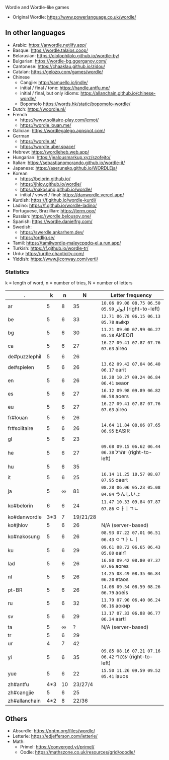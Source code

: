 Wordle and Wordle-like games

- Original Wordle: https://www.powerlanguage.co.uk/wordle/

## In other languages

- Arabic: https://arwordle.netlify.app/
- Basque: https://wordle.talaios.coop/
- Belarusian: https://ololophilolo.github.io/wordle-by/
- Bulgarian: https://wordle-bg.ggerganov.com/
- Cantonese: https://chaaklau.github.io/zidou/
- Catalan: https://gelozp.com/games/wordle/
- Chinese
  - Cangjie: http://samuello.io/jndle/
  - initial / final / tone: https://handle.antfu.me/
  - initial / final, but only idioms: https://allanchain.github.io/chinese-wordle/
  - Bopomofo https://words.hk/static/bopomofo-wordle/
- Dutch: https://woordle.nl/
- French
  - https://www.solitaire-play.com/lemot/
  - https://wordle.louan.me/
- Galician: https://wordlegalego.appspot.com/
- German
  - https://wordle.at/
  - https://wordle.uber.space/
- Hebrew: https://wordleheb.web.app/
- Hungarian: https://jealousmarkup.xyz/szofejto/
- Italian: https://sebastianomorando.github.io/wordle-it/
- Japanese: https://aseruneko.github.io/WORDLEja/
- Korean
  - https://belorin.github.io/
  - https://jhlov.github.io/wordle/
  - https://nakosung.github.io/wordle/
  - initial / vowel / final: https://danwordle.vercel.app/
- Kurdish: https://f.github.io/wordle-kurdi/
- Ladino: https://f.github.io/wordle-ladino/
- Portuguese, Brazillian: https://term.ooo/
- Russian: https://wordle.belousov.one/
- Spanish: https://wordle.danielfrg.com/
- Swedish:
  - https://swerdle.ankarhem.dev/
  - https://ordlig.se/
- Tamil: https://tamilwordle-maleycpqdq-el.a.run.app/
- Turkish: https://f.github.io/wordle-tr/
- Urdu: https://urdle.chaoticity.com/
- Yiddish: https://www.jiconway.com/vertl/

### Statistics

k = length of word, n = number of tries, N = number of letters

 . | k | n | N | Letter frequency
---|---|---|---|---
ar | 5 | 8 | 35 | `10.06 09.08 08.75 06.50 05.99` ايولر (right-to-left)
be | 5 | 6 | 33 | `12.71 06.78 06.15 06.13 05.78` аыікр
bg | 5 | 6 | 30 | `11.21 09.00 07.99 06.27 05.58` АИЕОЛ
ca | 5 | 6 | 27 | `16.27 09.41 07.87 07.76 07.63` aireo
de#puzzlephil | 5 | 6 | 26 |
de#spielen | 5 | 6 | 26 | `13.62 09.42 07.04 06.40 06.17` earit
en | 5 | 6 | 26 | `10.28 10.27 09.24 06.84 06.41` seaor
es | 5 | 6 | 27 | `16.12 09.98 09.89 06.82 06.58` aoers
eu | 5 | 6 | 27 | `16.27 09.41 07.87 07.76 07.63` aireo
fr#louan | 5 | 6 | 26 |
fr#solitaire | 5 | 6 | 26 | `14.64 11.84 08.06 07.65 06.95` EASIR
gl | 5 | 6 | 23 |
he | 5 | 6 | 27 | `09.68 09.15 06.62 06.44 06.38` יוהרל (right-to-left)
hu | 5 | 6 | 35 |
it | 5 | 6 | 25 | `16.14 11.25 10.57 08.07 07.95` oaert
ja | 5 | ∞ | 81 | `08.28 06.06 05.23 05.08 04.84` うんしいょ
ko#belorin | 6 | 6 | 24 | `11.47 10.33 09.84 07.87 07.86` ㅇㅏㅣㄱㄴ
ko#danwordle | 3*3 | 7 | 19/21/28 |
ko#jhlov | 5 | 6 | 26 | N/A (server-based)
ko#nakosung | 5 | 6 | 26 | `08.93 07.22 07.01 06.51 06.43` ㅇㄱㅏㄴㅣ
ku | 5 | 6 | 29 | `09.61 08.72 06.65 06.43 05.80` eairî
lad | 5 | 6 | 26 | `16.80 09.42 08.80 07.37 07.06` aores
nl | 5 | 6 | 26 | `14.25 08.49 08.35 06.84 06.20` etaos
pt-BR | 5 | 6 | 26 | `14.08 09.54 08.59 08.26 06.79` aoeis
ru | 5 | 6 | 32 | `11.79 07.90 06.40 06.24 06.16` аокир
sv | 5 | 6 | 29 | `13.17 07.33 06.88 06.77 06.34` asrtl
ta | 5 | ∞ | ? | N/A (server-based)
tr | 5 | 6 | 29 |
ur | 4 | 7 | 42 |
yi | 5 | 6 | 35 | `09.85 08.16 07.21 07.16 06.42` ענטרי (right-to-left)
yue | 5 | 6 | 22 | `15.50 11.26 09.59 09.52 05.41` iauos
zh#antfu | 4*3 | 10 | 23/27/4 |
zh#cangjie | 5 | 6 | 25 |
zh#allanchain | 4*2 | 8 | 22/36 |

## Others

- Absurdle: https://qntm.org/files/wordle/
- Letterle: https://edjefferson.com/letterle/
- Math:
  - Primel: https://converged.yt/primel/
  - Oodle: https://mathszone.co.uk/resources/grid/ooodle/
